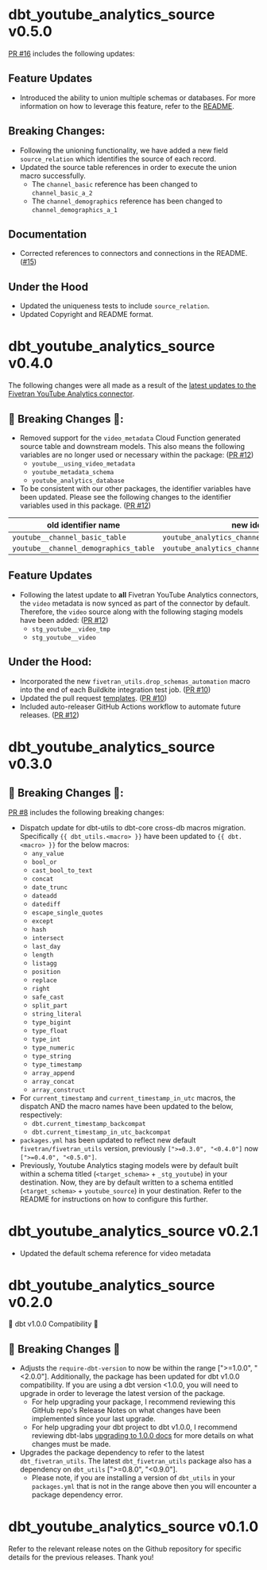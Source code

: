 # dbt_youtube_analytics_source v0.5.0
[PR #16](https://github.com/fivetran/dbt_youtube_analytics_source/pull/16) includes the following updates:

## Feature Updates
- Introduced the ability to union multiple schemas or databases. For more information on how to leverage this feature, refer to the [README](https://github.com/fivetran/dbt_youtube_analytics_source/blob/main/README.md#unioning-multiple-youtube-analytics-connections).

## Breaking Changes:
- Following the unioning functionality, we have added a new field `source_relation` which identifies the source of each record.
- Updated the source table references in order to execute the union macro successfully.
  - The `channel_basic` reference has been changed to `channel_basic_a_2`
  - The `channel_demographics` reference has been changed to `channel_demographics_a_1`

## Documentation
- Corrected references to connectors and connections in the README. ([#15](https://github.com/fivetran/dbt_youtube_analytics_source/pull/15))

## Under the Hood
- Updated the uniqueness tests to include `source_relation`.
- Updated Copyright and README format.

# dbt_youtube_analytics_source v0.4.0

The following changes were all made as a result of the [latest updates to the Fivetran YouTube Analytics connector](https://fivetran.com/docs/applications/youtube-analytics/changelog#june2023).

## 🚨 Breaking Changes 🚨:
- Removed support for the `video_metadata` Cloud Function generated source table and downstream models. This also means the following variables are no longer used or necessary within the package: ([PR #12](https://github.com/fivetran/dbt_youtube_analytics_source/pull/12))
  - `youtube__using_video_metadata`
  - `youtube_metadata_schema`
  - `youtube_analytics_database`
- To be consistent with our other packages, the identifier variables have been updated. Please see the following changes to the identifier variables used in this package. ([PR #12](https://github.com/fivetran/dbt_youtube_analytics_source/pull/12))

| **old identifier name** | **new identifier name** |
| ------------------------|-------------------------|
| `youtube__channel_basic_table` | `youtube_analytics_channel_basic_a_2_identifier` |
| `youtube__channel_demographics_table` | `youtube_analytics_channel_demographics_a_1_identifier` |


## Feature Updates
- Following the latest update to **all** Fivetran YouTube Analytics connectors, the `video` metadata is now synced as part of the connector by default. Therefore, the `video` source along with the following staging models have been added: ([PR #12](https://github.com/fivetran/dbt_youtube_analytics_source/pull/12))
  - `stg_youtube__video_tmp`
  - `stg_youtube__video`

## Under the Hood:
- Incorporated the new `fivetran_utils.drop_schemas_automation` macro into the end of each Buildkite integration test job. ([PR #10](https://github.com/fivetran/dbt_youtube_analytics_source/pull/10))
- Updated the pull request [templates](/.github). ([PR #10](https://github.com/fivetran/dbt_youtube_analytics_source/pull/10))
- Included auto-releaser GitHub Actions workflow to automate future releases. ([PR #12](https://github.com/fivetran/dbt_youtube_analytics_source/pull/12))

# dbt_youtube_analytics_source v0.3.0

## 🚨 Breaking Changes 🚨:
[PR #8](https://github.com/fivetran/dbt_youtube_analytics_source/pull/8) includes the following breaking changes:
- Dispatch update for dbt-utils to dbt-core cross-db macros migration. Specifically `{{ dbt_utils.<macro> }}` have been updated to `{{ dbt.<macro> }}` for the below macros:
    - `any_value`
    - `bool_or`
    - `cast_bool_to_text`
    - `concat`
    - `date_trunc`
    - `dateadd`
    - `datediff`
    - `escape_single_quotes`
    - `except`
    - `hash`
    - `intersect`
    - `last_day`
    - `length`
    - `listagg`
    - `position`
    - `replace`
    - `right`
    - `safe_cast`
    - `split_part`
    - `string_literal`
    - `type_bigint`
    - `type_float`
    - `type_int`
    - `type_numeric`
    - `type_string`
    - `type_timestamp`
    - `array_append`
    - `array_concat`
    - `array_construct`
- For `current_timestamp` and `current_timestamp_in_utc` macros, the dispatch AND the macro names have been updated to the below, respectively:
    - `dbt.current_timestamp_backcompat`
    - `dbt.current_timestamp_in_utc_backcompat`
- `packages.yml` has been updated to reflect new default `fivetran/fivetran_utils` version, previously `[">=0.3.0", "<0.4.0"]` now `[">=0.4.0", "<0.5.0"]`.
- Previously, Youtube Analytics staging models were by default built within a schema titled (`<target_schema>` + `_stg_youtube`) in your destination. Now, they are by default written to a schema entitled (`<target_schema>` + `youtube_source`) in your destination. Refer to the README for instructions on how to configure this further. 

# dbt_youtube_analytics_source v0.2.1
- Updated the default schema reference for video metadata
# dbt_youtube_analytics_source v0.2.0
🎉 dbt v1.0.0 Compatibility 🎉
## 🚨 Breaking Changes 🚨
- Adjusts the `require-dbt-version` to now be within the range [">=1.0.0", "<2.0.0"]. Additionally, the package has been updated for dbt v1.0.0 compatibility. If you are using a dbt version <1.0.0, you will need to upgrade in order to leverage the latest version of the package.
  - For help upgrading your package, I recommend reviewing this GitHub repo's Release Notes on what changes have been implemented since your last upgrade.
  - For help upgrading your dbt project to dbt v1.0.0, I recommend reviewing dbt-labs [upgrading to 1.0.0 docs](https://docs.getdbt.com/docs/guides/migration-guide/upgrading-to-1-0-0) for more details on what changes must be made.
- Upgrades the package dependency to refer to the latest `dbt_fivetran_utils`. The latest `dbt_fivetran_utils` package also has a dependency on `dbt_utils` [">=0.8.0", "<0.9.0"].
  - Please note, if you are installing a version of `dbt_utils` in your `packages.yml` that is not in the range above then you will encounter a package dependency error.

# dbt_youtube_analytics_source v0.1.0 
Refer to the relevant release notes on the Github repository for specific details for the previous releases. Thank you!
